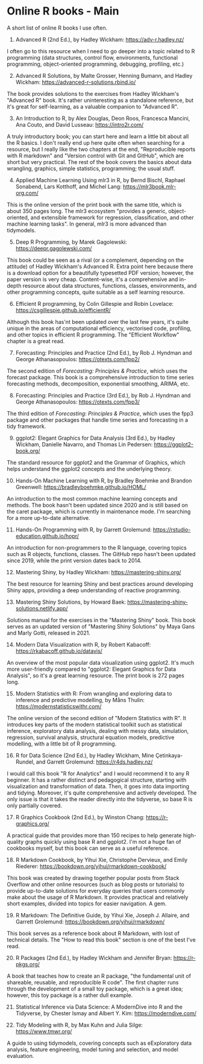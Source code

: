 # Online R books - Main

A short list of online R books I use often.

01. Advanced R (2nd Ed.), by Hadley Wickham: https://adv-r.hadley.nz/

I often go to this resource when I need to go deeper into a topic related to R programming (data structures, control flow, environments, functional programming, object-oriented programming, debugging, profiling, etc.) 

02. Advanced R Solutions, by Malte Grosser, Henning Bumann, and Hadley Wickham: https://advanced-r-solutions.rbind.io/

The book provides solutions to the exercises from Hadley Wickham's "Advanced R" book. It's rather uninteresting as a standalone reference, but it's great for self-learning, as a valuable companion to "Advanced R".

03. An Introduction to R, by Alex Douglas, Deon Roos, Francesca Mancini, Ana Couto, and David Lusseau: https://intro2r.com/

A truly introductory book; you can start here and learn a little bit about all the R basics. I don't really end up here quite often when searching for a resource, but I really like the two chapters at the end, "Reproducible reports with R markdown" and "Version control with Git and GitHub", which are short but very practical. The rest of the book covers the basics about data wrangling, graphics, simple statistics, programming; the usual stuff.

04. Applied Machine Learning Using mlr3 in R, by Bernd Bischl, Raphael Sonabend, Lars Kotthoff, and Michel Lang: https://mlr3book.mlr-org.com/

This is the online version of the print book with the same title, which is about 350 pages long. The mlr3 ecosystem "provides a generic, object-oriented, and extensible framework for regression, classification, and other machine learning tasks". In general, mlr3 is more advanced than tidymodels.

05. Deep R Programming, by Marek Gagolewski: https://deepr.gagolewski.com/

This book could be seen as a rival (or a complement, depending on the attitude) of Hadley Wickham's Advanced R. Extra point here because there is a download option for a beautifully typesetted PDF version; however, the paper version is very cheap. Content-wise, it's a comprehensive and in-depth resource about data structures, functions, classes, environments, and other programming concepts, quite suitable as a self learning resource.

06. Efficient R programming, by Colin Gillespie and Robin Lovelace: https://csgillespie.github.io/efficientR/

Although this book has'nt been updated over the last few years, it's quite unique in the areas of computational efficiency, vectorised code, profiling, and other topics in efficient R programming. The "Efficient Workflow" chapter is a great read.

07. Forecasting: Principles and Practice (2nd Ed.), by Rob J. Hyndman and George Athanasopoulos: https://otexts.com/fpp2/

The second edition of *Forecasting: Principles & Practice*, which uses the forecast package. This book is a comprehensive introduction to time series forecasting methods, decomposition, exponential smoothing, ARIMA, etc.

08. Forecasting: Principles and Practice (3rd Ed.), by Rob J. Hyndman and George Athanasopoulos: https://otexts.com/fpp3/

The third edition of *Forecasting: Principles & Practice*, which uses the fpp3 package and other packages that handle time series and forecasting in a tidy framework.

09. ggplot2: Elegant Graphics for Data Analysis (3rd Ed.), by Hadley Wickham, Danielle Navarro, and Thomas Lin Pedersen: https://ggplot2-book.org/

The standard resource for ggplot2 and the Grammar of Graphics, which helps understand the ggplot2 concepts and the underlying theory.

10. Hands-On Machine Learning with R, by Bradley Boehmke and Brandon Greenwell: https://bradleyboehmke.github.io/HOML/

An introduction to the most common machine learning concepts and methods. The book hasn't been updated since 2020 and is still based on the caret package, which is currently in maintenance mode. I'm searching for a more up-to-date alternative.

11. Hands-On Programming with R, by Garrett Grolemund: https://rstudio-education.github.io/hopr/

An introduction for non-programmers to the R language, covering topics such as R objects, functions, classes. The GitHub repo hasn't been updated since 2019, while the print version dates back to 2014. 

12. Mastering Shiny, by Hadley Wickham: https://mastering-shiny.org/

The best resource for learning Shiny and best practices around developing Shiny apps, providing a deep understanding of reactive programming.

13. Mastering Shiny Solutions, by Howard Baek: https://mastering-shiny-solutions.netlify.app/

Solutions manual for the exercises in the "Mastering Shiny" book. This book serves as an updated version of "Mastering Shiny Solutions" by Maya Gans and Marly Gotti, released in 2021.

14. Modern Data Visualization with R, by Robert Kabacoff: https://rkabacoff.github.io/datavis/

An overview of the most popular data visualization using ggplot2. It's much more user-friendly compared to "ggplot2: Elegant Graphics for Data Analysis", so it's a great learning resource. The print book is 272 pages long.

15. Modern Statistics with R: From wrangling and exploring data to inference and predictive modelling, by Måns Thulin: https://modernstatisticswithr.com/

The online version of the second edition of "Modern Statistics with R". It introduces key parts of the modern statistical toolkit such as statistical inference, exploratory data analysis, dealing with messy data, simulation, regression, survival analysis, structural equation models, predictive modelling, with a little bit of R programming.

16. R for Data Science (2nd Ed.), by Hadley Wickham, Mine Çetinkaya-Rundel, and Garrett Grolemund: https://r4ds.hadley.nz/

I would call this book "R for Analytics" and I would recommend it to any R beginner. It has a rather distinct and pedagogical structure, starting with visualization and transformation of data. Then, it goes into data importing and tidying. Moreover, it's quite comprehensive and actively developed. The only issue is that it takes the reader directly into the tidyverse, so base R is only partially covered.

17. R Graphics Cookbook (2nd Ed.), by Winston Chang: https://r-graphics.org/

A practical guide that provides more than 150 recipes to help generate high-quality graphs quickly using base R and ggplot2. I'm not a huge fan of cookbooks myself, but this book can serve as a useful reference.

18. R Markdown Cookbook, by Yihui Xie, Christophe Dervieux, and Emily Riederer: https://bookdown.org/yihui/rmarkdown-cookbook/

This book was created by drawing together popular posts from Stack Overflow and other online resources (such as blog posts or tutorials) to provide up-to-date solutions for everyday queries that users commonly make about the usage of R Markdown. It provides practical and relatively short examples, divided into topics for easier navigation. A gem.

19. R Markdown: The Definitive Guide, by Yihui Xie, Joseph J. Allaire, and Garrett Grolemund: https://bookdown.org/yihui/rmarkdown/

This book serves as a reference book about R Markdown, with lost of technical details. The "How to read this book" section is one of the best I've read.

20. R Packages (2nd Ed.), by Hadley Wickham and Jennifer Bryan: https://r-pkgs.org/

A book that teaches how to create an R package, "the fundamental unit of shareable, reusable, and reproducible R code". The first chapter runs through the development of a small toy package, which is a great idea; however, this toy package is a rather dull example.

21. Statistical Inference via Data Science: A ModernDive into R and the Tidyverse, by Chester Ismay and Albert Y. Kim: https://moderndive.com/

22. Tidy Modeling with R, by Max Kuhn and Julia Silge: https://www.tmwr.org/

A guide to using tidymodels, covering concepts such as eExploratory data analysis, feature engineering, model tuning and selection, and model evaluation.
